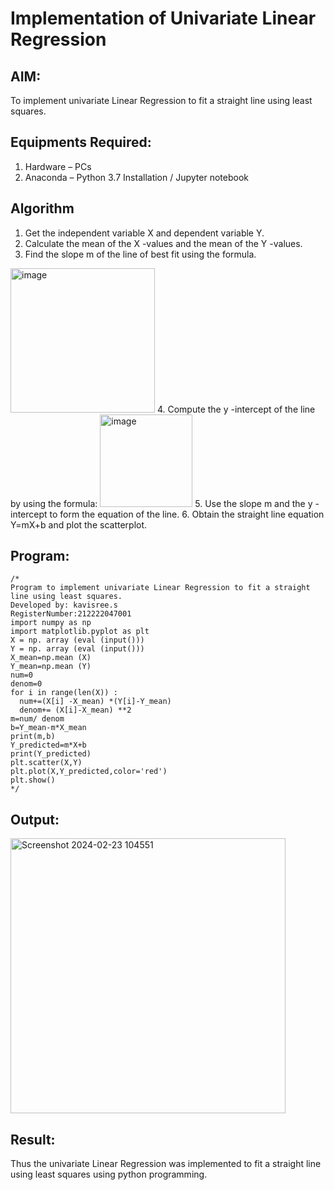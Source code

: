 # Implementation of Univariate Linear Regression
## AIM:
To implement univariate Linear Regression to fit a straight line using least squares.

## Equipments Required:
1. Hardware – PCs
2. Anaconda – Python 3.7 Installation / Jupyter notebook

## Algorithm
1. Get the independent variable X and dependent variable Y.
2. Calculate the mean of the X -values and the mean of the Y -values.
3. Find the slope m of the line of best fit using the formula. 
<img width="231" alt="image" src="https://user-images.githubusercontent.com/93026020/192078527-b3b5ee3e-992f-46c4-865b-3b7ce4ac54ad.png">
4. Compute the y -intercept of the line by using the formula:
<img width="148" alt="image" src="https://user-images.githubusercontent.com/93026020/192078545-79d70b90-7e9d-4b85-9f8b-9d7548a4c5a4.png">
5. Use the slope m and the y -intercept to form the equation of the line.
6. Obtain the straight line equation Y=mX+b and plot the scatterplot.

## Program:
```
/*
Program to implement univariate Linear Regression to fit a straight line using least squares.
Developed by: kavisree.s
RegisterNumber:212222047001
import numpy as np
import matplotlib.pyplot as plt
X = np. array (eval (input()))
Y = np. array (eval (input()))
X_mean=np.mean (X)
Y_mean=np.mean (Y)
num=0
denom=0
for i in range(len(X)) :
  num+=(X[i] -X_mean) *(Y[i]-Y_mean)
  denom+= (X[i]-X_mean) **2
m=num/ denom
b=Y_mean-m*X_mean
print(m,b)
Y_predicted=m*X+b
print(Y_predicted)
plt.scatter(X,Y)
plt.plot(X,Y_predicted,color='red')
plt.show() 
*/
```

## Output:
<img width="440" alt="Screenshot 2024-02-23 104551" src="https://github.com/kavisree86/Find-the-best-fit-line-using-Least-Squares-Method/assets/145759687/69af3797-28aa-42ce-83aa-603a9688f40e">





## Result:
Thus the univariate Linear Regression was implemented to fit a straight line using least squares using python programming.
